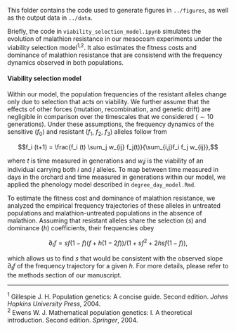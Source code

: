 This folder contains the code used to generate figures in `../figures`, as well as the output data in `../data`.

Briefly, the code in `viability_selection_model.ipynb` simulates the evolution of malathion resistance in our mesocosm experiments under the viability selection model<sup>1,2</sup>. It also estimates the fitness costs and dominance of malathion resistance that are consistend with the frequency dynamics observed in both populations. 

#### Viability selection model 

Within our model, the population frequencies of the resistant alleles change only due to selection that acts on viability. We further assume that the effects of other forces (mutation, recombination, and genetic drift) are negligible in comparison over the timescales that we considered ($\sim10$ generations). Under these assumptions, the frequency dynamics of the sensitive ($f_0$) and resistant ($f_1$, $f_2$, $f_3$) alleles follow from  
```math
f_i (t+1) = \frac{f_i (t) \sum_j w_{ij} f_j(t)}{\sum_{i,j}f_i f_j w_{ij}},
```
where $t$ is time measured in generations and $w_ij$ is the viability of an individual carrying both $i$ and $j$ alleles. To map between time measured in days in the orchard and time measured in generations within our model, we applied the phenology model described in `degree_day_model.Rmd`.  
  

To estimate the fitness cost and dominance of malathion resistance, we analyzed the empirical frequency trajectories of these alleles in untreated populations and malathion-untreated populations in the absence of malathion. Assuming that resistant alleles share the selection ($s$) and dominance ($h$) coefficients, their frequencies obey
```math
    \partial_t f = sf(1-f)(f+h(1-2f)) / (1+sf^2+2hsf(1-f)),
```
which allows us to find $s$ that would be consistent with the observed slope $\partial_t f$ of the frequency trajectory for a given $h$. For more details, please refer to the methods section of our manuscript.   

-------------
<sup>1</sup> Gillespie J. H. Population genetics: A concise guide. Second edition. _Johns Hopkins University Press_, 2004.  
<sup>2</sup> Ewens W. J. Mathematical population genetics: I. A theoretical introduction. Second edition. _Springer_, 2004.
